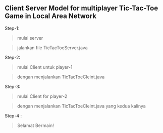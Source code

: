 ## Client Server Model for multiplayer Tic-Tac-Toe Game in Local Area Network ##

Step-1:
> mulai server

> jalankan file TicTacToeServer.java

Step-2:
> mulai Client untuk player-1

> dengan menjalankan TicTacToeCleint.java

Step-3:
> mulai Client for player-2

> dengan menjalankan TicTacToeCleint.java yang kedua kalinya

Step-4 :
> Selamat Bermain!


